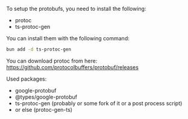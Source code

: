 To setup the protobufs, you need to install the following:
- protoc
- ts-protoc-gen

You can install them with the following command:
```bash
bun add -d ts-protoc-gen
```

You can download protoc from here: https://github.com/protocolbuffers/protobuf/releases

Used packages:
- google-protobuf
- @types/google-protobuf
- ts-protoc-gen (probably or some fork of it or a post process script)
- or else (protoc-gen-ts)